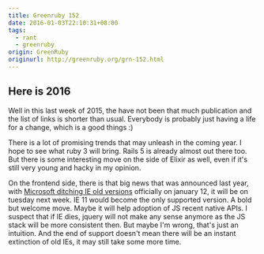 ```yaml
---
title: Greenruby 152
date: 2016-01-03T22:10:31+08:00
tags:
  - rant
  - greenruby
origin: GreenRuby
originurl: http://greenruby.org/grn-152.html
---
```

## Here is 2016

Well in this last week of 2015, the have not been that much publication and
the list of links is shorter than usual. Everybody is probably just having a
life for a change, which is a good things :)

There is a lot of promising trends that may unleash in the coming year. I hope
to see what ruby 3 will bring. Rails 5 is already almost out there too. But
there is some interesting move on the side of Elixir as well, even if it's
still very young and hacky in my opinion.

On the frontend side, there is that big news that was announced last year,
with [Microsoft ditching IE old versions][ieditch] officially on january 12,
it will be on tuesday next week. IE 11 would become the only supported
version. A bold but welcome move. Maybe it will help adoption of JS recent
native APIs. I suspect that if IE dies, jquery will not make any sense anymore
as the JS stack will be more consistent then. But maybe I'm wrong, that's just
an intuition. And the end of support doesn't mean there will be an instant
extinction of old IEs, it may still take some more time.

[ieditch]: https://www.microsoft.com/en-us/WindowsForBusiness/End-of-IE-support
